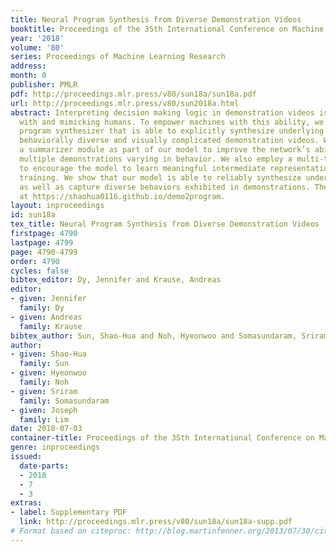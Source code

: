 ```yaml
---
title: Neural Program Synthesis from Diverse Demonstration Videos
booktitle: Proceedings of the 35th International Conference on Machine Learning
year: '2018'
volume: '80'
series: Proceedings of Machine Learning Research
address: 
month: 0
publisher: PMLR
pdf: http://proceedings.mlr.press/v80/sun18a/sun18a.pdf
url: http://proceedings.mlr.press/v80/sun2018a.html
abstract: Interpreting decision making logic in demonstration videos is key to collaborating
  with and mimicking humans. To empower machines with this ability, we propose a neural
  program synthesizer that is able to explicitly synthesize underlying programs from
  behaviorally diverse and visually complicated demonstration videos. We introduce
  a summarizer module as part of our model to improve the network’s ability to integrate
  multiple demonstrations varying in behavior. We also employ a multi-task objective
  to encourage the model to learn meaningful intermediate representations for end-to-end
  training. We show that our model is able to reliably synthesize underlying programs
  as well as capture diverse behaviors exhibited in demonstrations. The code is available
  at https://shaohua0116.github.io/demo2program.
layout: inproceedings
id: sun18a
tex_title: Neural Program Synthesis from Diverse Demonstration Videos
firstpage: 4790
lastpage: 4799
page: 4790-4799
order: 4790
cycles: false
bibtex_editor: Dy, Jennifer and Krause, Andreas
editor:
- given: Jennifer
  family: Dy
- given: Andreas
  family: Krause
bibtex_author: Sun, Shao-Hua and Noh, Hyeonwoo and Somasundaram, Sriram and Lim, Joseph
author:
- given: Shao-Hua
  family: Sun
- given: Hyeonwoo
  family: Noh
- given: Sriram
  family: Somasundaram
- given: Joseph
  family: Lim
date: 2018-07-03
container-title: Proceedings of the 35th International Conference on Machine Learning
genre: inproceedings
issued:
  date-parts:
  - 2018
  - 7
  - 3
extras:
- label: Supplementary PDF
  link: http://proceedings.mlr.press/v80/sun18a/sun18a-supp.pdf
# Format based on citeproc: http://blog.martinfenner.org/2013/07/30/citeproc-yaml-for-bibliographies/
---
```

